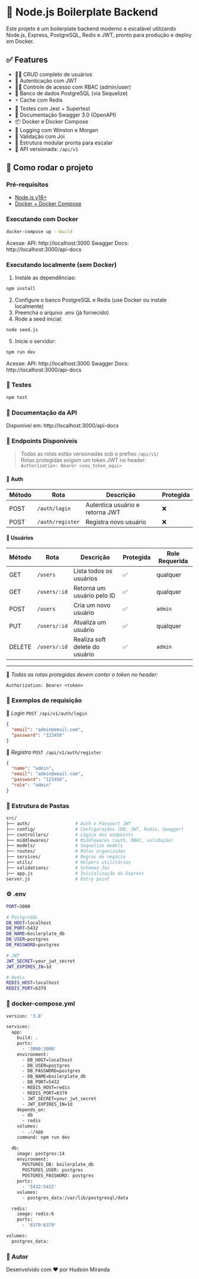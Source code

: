 # 🚀 Node.js Boilerplate Backend

Este projeto é um boilerplate backend moderno e escalável utilizando Node.js, Express, PostgreSQL, Redis e JWT, pronto para produção e deploy em Docker.

## ✅ Features

- 🧑‍💼 CRUD completo de usuários
- 🔐 Autenticação com JWT
- 👮‍♂️ Controle de acesso com RBAC (admin/user)
- 🐘 Banco de dados PostgreSQL (via Sequelize)
- ⚡ Cache com Redis
- 🧪 Testes com Jest + Supertest
- 📑 Documentação Swagger 3.0 (OpenAPI)
- 📦 Docker e Docker Compose
- 🧰 Logging com Winston e Morgan
- 🔎 Validação com Joi
- 📁 Estrutura modular pronta para escalar
- 🔄 API versionada: `/api/v1`

## 🚀 Como rodar o projeto

### Pré-requisitos

- [Node.js v18+](https://nodejs.org/)
- [Docker + Docker Compose](https://docs.docker.com/get-docker/)

### Executando com Docker

```bash
docker-compose up --build
```

Acesse:
API: http://localhost:3000
Swagger Docs: http://localhost:3000/api-docs

### Executando localmente (sem Docker)

1. Instale as dependências:
```bash
npm install
```
2. Configure o banco PostgreSQL e Redis (use Docker ou instale localmente)
3. Preencha o arquivo .env (já fornecido)
4. Rode a seed inicial:
```bash
node seed.js
```
5. Inicie o servidor:
```bash
npm run dev
```

Acesse:
API: http://localhost:3000
Swagger Docs: http://localhost:3000/api-docs

### 🧪 Testes

```bash
npm test
```

### 📑 Documentação da API

Disponível em: http://localhost:3000/api-docs

### 📌 Endpoints Disponíveis

> Todas as rotas estão versionadas sob o prefixo `/api/v1/`  
> Rotas protegidas exigem um token JWT no header:  
> `Authorization: Bearer <seu_token_aqui>`

#### 🔐 Auth

| Método | Rota                  | Descrição                          | Protegida |
|--------|------------------------|------------------------------------|-----------|
| POST   | `/auth/login`         | Autentica usuário e retorna JWT    | ❌        |
| POST   | `/auth/register`      | Registra novo usuário              | ❌        |

#### 👤 Usuários

| Método | Rota                    | Descrição                                | Protegida | Role Requerida |
|--------|-------------------------|------------------------------------------|-----------|----------------|
| GET    | `/users`               | Lista todos os usuários                   | ✅        | qualquer       |
| GET    | `/users/:id`           | Retorna um usuário pelo ID                | ✅        | qualquer       |
| POST   | `/users`               | Cria um novo usuário                      | ✅        | `admin`        |
| PUT    | `/users/:id`           | Atualiza um usuário                       | ✅        | qualquer       |
| DELETE | `/users/:id`           | Realiza soft delete do usuário            | ✅        | `admin`        |

---

📢 *Todas as rotas protegidas devem conter o token no header:*  
```http
Authorization: Bearer <token>
```

### 📌 Exemplos de requisição

🔑 *Login*
`POST /api/v1/auth/login`
```json
{
  "email": "admin@email.com",
  "password": "123456"
}
```

📝 *Registro*
`POST /api/v1/auth/register`
```json
{
  "name": "admin",
  "email": "admin@email.com",
  "password": "123456",
  "role": "admin"
}
```

### 📁 Estrutura de Pastas

```bash
src/
├── auth/                 # Auth e Passport JWT
├── config/               # Configurações (DB, JWT, Redis, Swagger)
├── controllers/          # Lógica dos endpoints
├── middlewares/          # Middlewares (auth, RBAC, validação)
├── models/               # Sequelize models
├── routes/               # Rotas organizadas
├── services/             # Regras de negócio
├── utils/                # Helpers utilitários
├── validations/          # Schemas Joi
├── app.js                # Inicialização do Express
server.js                 # Entry point
```

### ⚙️ .env

```bash
PORT=3000

# PostgreSQL
DB_HOST=localhost
DB_PORT=5432
DB_NAME=boilerplate_db
DB_USER=postgres
DB_PASSWORD=postgres

# JWT
JWT_SECRET=your_jwt_secret
JWT_EXPIRES_IN=1d

# Redis
REDIS_HOST=localhost
REDIS_PORT=6379
```

### 🐋 docker-compose.yml

```bash
version: '3.8'

services:
  app:
    build: .
    ports:
      - '3000:3000'
    environment:
      - DB_HOST=localhost
      - DB_USER=postgres
      - DB_PASSWORD=postgres
      - DB_NAME=boilerplate_db
      - DB_PORT=5432
      - REDIS_HOST=redis
      - REDIS_PORT=6379
      - JWT_SECRET=your_jwt_secret
      - JWT_EXPIRES_IN=1d
    depends_on:
      - db
      - redis
    volumes:
      - .:/app
    command: npm run dev

  db:
    image: postgres:14
    environment:
      POSTGRES_DB: boilerplate_db
      POSTGRES_USER: postgres
      POSTGRES_PASSWORD: postgres
    ports:
      - '5432:5432'
    volumes:
      - postgres_data:/var/lib/postgresql/data

  redis:
    image: redis:6
    ports:
      - '6379:6379'

volumes:
  postgres_data:
```

### 👥 Autor

Desenvolvido com ❤️ por Hudson Miranda